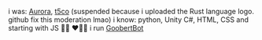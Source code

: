 i was: [Aurora](github.com/auroraIsAutistic), [t5co](github.com/t5co) (suspended because i uploaded the Rust language logo. github fix this moderation lmao) 
i know: python, Unity C#, HTML, CSS and starting with JS
🏳️‍⚧️
❤️🤍🩷 
i run [GoobertBot](https://github.com/goobertbot/)
<!---
pixelelatedaria/pixelelatedaria is a ✨ special ✨ repository because its `README.md` (this file) appears on your GitHub profile.
You can click the Preview link to take a look at your changes.
--->
